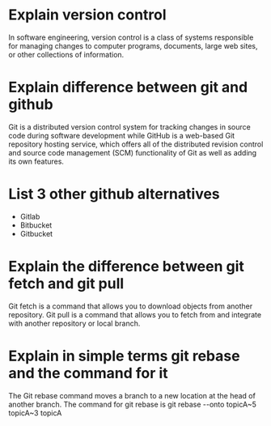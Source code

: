 # Explain version control #
In software engineering, version control is a class of systems responsible for managing changes to computer programs, documents, large web sites, or other collections of information.

# Explain difference between git and github #
Git is a distributed version control system for tracking changes in source code during software development while GitHub is a web-based Git repository hosting service, which offers all of the distributed revision control and source code management (SCM) functionality of Git as well as adding its own features.

# List 3 other github alternatives #
+ Gitlab
+ Bitbucket
+ Gitbucket

# Explain the difference between git fetch and git pull #
Git fetch is a command that allows you to download objects from another repository.
Git pull is a command that allows you to fetch from and integrate with another repository or local branch.

# Explain in simple terms git rebase and the command for it #
The Git rebase command moves a branch to a new location at the head of another branch. The command for git rebase is git rebase --onto topicA~5 topicA~3 topicA